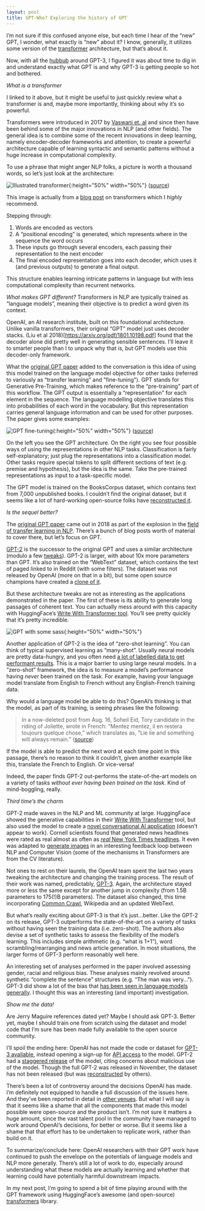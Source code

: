 ```yaml
---
layout: post
title: GPT-Who? Exploring the history of GPT
---
```


I’m not sure if this confused anyone else, but each time I hear of the “new” GPT, I wonder, what exactly is “new” about it? I know, generally, it utilizes some version of the [transformer](https://arxiv.org/abs/1706.03762) architecture, but that’s about it.  

Now, with all the [hubbub](https://www.theverge.com/21346343/gpt-3-explainer-openai-examples-errors-agi-potential) around GPT-3, I figured it was about time to dig in and understand exactly what GPT is and why GPT-3 is getting people so hot and bothered.

_What is a transformer_

I linked to it above, but it might be useful to just quickly review what a transformer is and, maybe more importantly, thinking about why it’s so powerful.

Transformers were introduced in 2017 by [Vaswani et. al](https://arxiv.org/abs/1706.03762) and since then have been behind some of the major innovations in NLP (and other fields).  The general idea is to combine some of the recent innovations in deep learning, namely encoder-decoder frameworks and attention, to create a powerful architecture capable of learning syntactic and semantic patterns without a huge increase in computational complexity.

To use a phrase that might anger NLP folks, a picture is worth a thousand words, so let’s just look at the architecture:

![Illustrated transformer]({{site.url}}/assets/gpt_explore/transformer.png){:height="50%" width="50%"}
([source](http://jalammar.github.io/illustrated-transformer/))

This image is actually from a [blog post](http://jalammar.github.io/illustrated-transformer/) on transformers which I _highly_ recommend.  

Stepping through:
1) Words are encoded as vectors
2) A “positional encoding” is generated, which represents where in the sequence the word occurs
3) These inputs go through several encoders, each passing their representation to the next encoder
4) The final encoded representation goes into each decoder, which uses it (and previous outputs) to generate a final output.  

This structure enables learning intricate patterns in language but with less computational complexity than recurrent networks.

_What makes GPT different?_
Transformers in NLP are typically trained as “language models”, meaning their objective is to predict a word given its context.

OpenAI, an AI research institute, built on this foundational architecture.  Unlike vanilla transformers, their original “GPT” model just uses decoder stacks.  (Liu et al 2018)[https://arxiv.org/pdf/1801.10198.pdf] found that the decoder alone did pretty well in generating sensible sentences.  I’ll leave it to smarter people than I to unpack why that is, but GPT models use this decoder-only framework.

What the [original GPT paper](https://cdn.openai.com/research-covers/language-unsupervised/language_understanding_paper.pdf) added to the conversation is this idea of using this model trained on the language model objective for other tasks (referred to variously as “transfer learning” and "fine-tuning").  GPT stands for Generative Pre-Training, which makes reference to the “pre-training” part of this workflow.  The GPT output is essentially a “representation” for each element in the sequence.  The language modelling objective translates this into probabilities of each word in the vocabulary.  But this representation carries general language information and can be used for other purposes.  The paper gives some examples:

![GPT fine-tuning]({{site.url}}/assets/gpt_explore/finetuning.png){:height="50%" width="50%"}
([source](https://cdn.openai.com/research-covers/language-unsupervised/language_understanding_paper.pdf))

On the left you see the GPT architecture.  On the right you see four possible ways of using the representations in other NLP tasks.  Classification is fairly self-explanatory; just plug the representations into a classification model.  Other tasks require special tokens to split different sections of text (e.g. premise and hypothesis), but the idea is the same.  Take the pre-trained representations as input to a task-specific model.

The GPT model is trained on the BooksCorpus dataset, which contains text from 7,000 unpublished books.  I couldn’t find the original dataset, but it seems like a lot of hard-working open-source folks have [reconstructed it](https://github.com/soskek/bookcorpus).

_Is the sequel better?_

The [original GPT paper](https://cdn.openai.com/research-covers/language-unsupervised/language_understanding_paper.pdf) came out in 2018 as part of the explosion in the [field of transfer learning in NLP](https://ruder.io/state-of-transfer-learning-in-nlp/).  There’s a bunch of blog posts worth of material to cover there, but let’s focus on GPT.

[GPT-2](https://openai.com/blog/better-language-models/) is the successor to the original GPT and uses a similar architecture (modulo a few [tweaks](https://www.topbots.com/generalized-language-models-bert-openai-gpt2/#model-modifications)).  GPT-2 is larger, with about 10x more parameters than GPT.  It’s also trained on the “WebText” dataset, which contains the text of paged linked to in Reddit (with some filters).  The dataset was not released by OpenAI (more on that in a bit), but some open source champions have created a [clone of it](https://github.com/jcpeterson/openwebtext).

But these architecture tweaks are not as interesting as the applications demonstrated in the paper.  The first of these is its ability to generate long passages of coherent text.  You can actually mess around with this capacity with HuggingFace’s [Write With Transformer tool](https://transformer.huggingface.co/doc/gpt2-large).  You’ll see pretty quickly that it’s pretty incredible.

![GPT with some sass]({{site.url}}/assets/gpt_explore/writewith.png){:height="50%" width="50%"}

Another application of GPT-2 is the idea of “zero-shot learning”.  You can think of typical supervised learning as “many-shot”.  Usually neural models are pretty data-hungry, and you often need [a lot of labelled data to get performant results](https://www.youtube.com/watch?v=LcfLo7YP8O4&t=2s).  This is a major barrier to using large neural models.  In a “zero-shot” framework, the idea is to measure a model’s performance having _never_ been trained on the task.  For example, having your language model translate from English to French without any English-French training data.

Why would a language model be able to do this? OpenAI’s thinking is that the model, as part of its training, is seeing phrases like the following:

> In a now-deleted post from Aug. 16, Soheil Eid, Tory candidate in the riding of Joliette, wrote in French: ”Mentez mentez, il en restera toujours quelque chose,” which translates as, ”Lie lie and something will always remain.”
([source](https://cdn.openai.com/better-language-models/language_models_are_unsupervised_multitask_learners.pdf))

If the model is able to predict the next word at each time point in this passage, there’s no reason to think it couldn’t, given another example like this, translate the French to English.  Or vice-versa!

Indeed, the paper finds GPT-2 out-performs the state-of-the-art models on a variety of tasks _without ever having been trained on the task_.  Kind of mind-boggling, really.

_Third time’s the charm_

GPT-2 made waves in the NLP and ML community at large.  HuggingFace showed the generative capabilities in their [Write With Transformer](https://transformer.huggingface.co/doc/gpt2-large) tool, but also used the model to create a [novel conversational AI application](https://convai.huggingface.co/) (doesn’t appear to work).  Cornell scientists found that generated news headlines were rated as real almost as often as [_real_ New York Times headlines](https://www.foreignaffairs.com/articles/2019-08-02/not-your-fathers-bots).  It even was adapted to [generate images](https://www.technologyreview.com/2020/07/16/1005284/openai-ai-gpt-2-generates-images/) in an interesting feedback loop between NLP and Computer Vision (some of the mechanisms in Transformers are from the CV literature).

Not ones to rest on their laurels, the OpenAI team spent the last two years tweaking the architecture and changing the training process.  The result of their work was named, predictably, [GPT-3](https://arxiv.org/pdf/2005.14165.pdf).  Again, the architecture stayed more or less the same except for another jump in complexity (from 1.5B parameters to 175(!)B parameters).  The dataset also changed, this time incorporating [Common Crawl](https://commoncrawl.org/), Wikipedia and an updated WebText.

But what’s really exciting about GPT-3 is that it’s just...better.  Like the GPT-2 on its release, GPT-3 outperforms the state-of-the-art on a variety of tasks without having seen the training data (i.e. zero-shot).  The authors also devise a set of synthetic tasks to assess the flexibility of the model’s learning.  This includes simple arithmetic (e.g. “what is 1+1”), word scrambling/rearranging and news article generation.  In most situations, the larger forms of GPT-3 perform reasonably well here.

An interesting set of analyses performed in the paper involved assessing gender, racial and religious bias.  These analyses mainly revolved around synthetic “complete the sentence” structures (e.g. “The <race> man was very…”).  GPT-3 did show a lot of the bias that [has been seen in language models generally](https://stereoset.mit.edu/).  I thought this was an interesting (and important) investigation.

_Show me the data!_

Are Jerry Maguire references dated yet? Maybe I should ask GPT-3.  Better yet, maybe I should train one from scratch using the dataset and model code that I’m sure has been made fully available to the open source community.

I’ll spoil the ending here: OpenAI has not made the code or dataset for [GPT-3 available](https://venturebeat.com/2020/05/29/openai-debuts-gigantic-gpt-3-language-model-with-175-billion-parameters/), instead opening a sign-up for [API access](https://beta.openai.com/) to the model. GPT-2 had a [staggered release](https://venturebeat.com/2019/08/20/openai-releases-curtailed-version-of-gpt-2-language-model/) of the model, citing concerns about malicious use of the model.  Though the full GPT-2 was released in November, the dataset has not been released (but was [reconstructed](https://github.com/jcpeterson/openwebtext) by others).

There’s been a lot of controversy around the decisions OpenAI has made.  I’m definitely not equipped to handle a full discussion of the issues here.  And they’ve been reported in detail in [other venues](https://www.technologyreview.com/2020/02/17/844721/ai-openai-moonshot-elon-musk-sam-altman-greg-brockman-messy-secretive-reality/).  But what I will say is that it seems like a shame that all the components that made this model possible were open-source and the product isn’t.  I’m not sure it matters a huge amount, since the vast talent pool in the community have managed to work around OpenAI’s decisions, for better or worse.  But it seems like a shame that that effort has to be undertaken to replicate work, rather than build on it.

To summarize/conclude here: OpenAI researchers with their GPT work have continued to push the envelope on the potentials of language models and NLP more generally.  There’s still a lot of work to do, especially around understanding what these models are actually learning and whether that learning could have potentially harmful downstream impacts.

In my next post, I’m going to spend a bit of time playing around with the GPT framework using HuggingFace’s awesome (and open-source) [transformers](https://github.com/huggingface/transformers) library.





